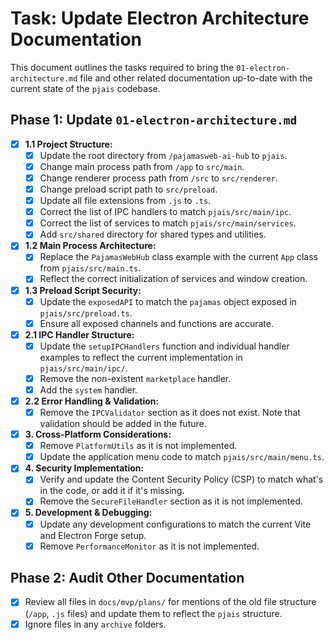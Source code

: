 # Task: Update Electron Architecture Documentation

This document outlines the tasks required to bring the `01-electron-architecture.md` file and other related documentation up-to-date with the current state of the `pjais` codebase.

## Phase 1: Update `01-electron-architecture.md`

- [x] **1.1 Project Structure:**
  - [x] Update the root directory from `/pajamasweb-ai-hub` to `pjais`.
  - [x] Change main process path from `/app` to `src/main`.
  - [x] Change renderer process path from `/src` to `src/renderer`.
  - [x] Change preload script path to `src/preload`.
  - [x] Update all file extensions from `.js` to `.ts`.
  - [x] Correct the list of IPC handlers to match `pjais/src/main/ipc`.
  - [x] Correct the list of services to match `pjais/src/main/services`.
  - [x] Add `src/shared` directory for shared types and utilities.

- [x] **1.2 Main Process Architecture:**
  - [x] Replace the `PajamasWebHub` class example with the current `App` class from `pjais/src/main.ts`.
  - [x] Reflect the correct initialization of services and window creation.

- [x] **1.3 Preload Script Security:**
  - [x] Update the `exposedAPI` to match the `pajamas` object exposed in `pjais/src/preload.ts`.
  - [x] Ensure all exposed channels and functions are accurate.

- [x] **2.1 IPC Handler Structure:**
  - [x] Update the `setupIPCHandlers` function and individual handler examples to reflect the current implementation in `pjais/src/main/ipc/`.
  - [x] Remove the non-existent `marketplace` handler.
  - [x] Add the `system` handler.

- [x] **2.2 Error Handling & Validation:**
  - [x] Remove the `IPCValidator` section as it does not exist. Note that validation should be added in the future.

- [x] **3. Cross-Platform Considerations:**
  - [x] Remove `PlatformUtils` as it is not implemented.
  - [x] Update the application menu code to match `pjais/src/main/menu.ts`.

- [x] **4. Security Implementation:**
  - [x] Verify and update the Content Security Policy (CSP) to match what's in the code, or add it if it's missing.
  - [x] Remove the `SecureFileHandler` section as it is not implemented.

- [x] **5. Development & Debugging:**
  - [x] Update any development configurations to match the current Vite and Electron Forge setup.
  - [x] Remove `PerformanceMonitor` as it is not implemented.

## Phase 2: Audit Other Documentation

- [x] Review all files in `docs/mvp/plans/` for mentions of the old file structure (`/app`, `.js` files) and update them to reflect the `pjais` structure.
- [x] Ignore files in any `archive` folders.
